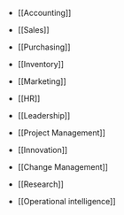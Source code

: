- [[Accounting]]

- [[Sales]]
- [[Purchasing]]
- [[Inventory]]
- [[Marketing]]

- [[HR]]
- [[Leadership]]
- [[Project Management]]


- [[Innovation]]
- [[Change Management]]
- [[Research]]

- [[Operational intelligence]]